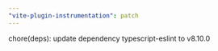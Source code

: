 ```yaml
---
"vite-plugin-instrumentation": patch
---
```


chore(deps): update dependency typescript-eslint to v8.10.0
